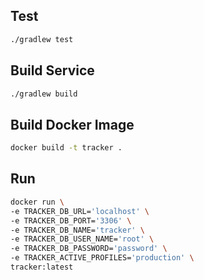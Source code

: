 ## Test
```bash
./gradlew test
```
## Build Service 
```bash
./gradlew build
```
## Build Docker Image
```bash
docker build -t tracker .
```
## Run
```bash
docker run \
-e TRACKER_DB_URL='localhost' \
-e TRACKER_DB_PORT='3306' \
-e TRACKER_DB_NAME='tracker' \
-e TRACKER_DB_USER_NAME='root' \
-e TRACKER_DB_PASSWORD='password' \
-e TRACKER_ACTIVE_PROFILES='production' \
tracker:latest 
```